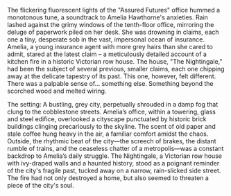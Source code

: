 The flickering fluorescent lights of the "Assured Futures" office hummed a monotonous tune, a soundtrack to Amelia Hawthorne's anxieties.  Rain lashed against the grimy windows of the tenth-floor office, mirroring the deluge of paperwork piled on her desk.  She was drowning in claims, each one a tiny, desperate sob in the vast, impersonal ocean of insurance.  Amelia, a young insurance agent with more grey hairs than she cared to admit, stared at the latest claim – a meticulously detailed account of a kitchen fire in a historic Victorian row house.  The house, "The Nightingale," had been the subject of several previous, smaller claims, each one chipping away at the delicate tapestry of its past.  This one, however, felt different.  There was a palpable sense of… something else.  Something beyond the scorched wood and melted wiring.

The setting:  A bustling, grey city, perpetually shrouded in a damp fog that clung to the cobblestone streets.  Amelia’s office, within a towering, glass and steel edifice, overlooked a cityscape punctuated by historic brick buildings clinging precariously to the skyline.  The scent of old paper and stale coffee hung heavy in the air, a familiar comfort amidst the chaos. Outside, the rhythmic beat of the city—the screech of brakes, the distant rumble of trains, and the ceaseless chatter of a metropolis—was a constant backdrop to Amelia’s daily struggle.  The Nightingale, a Victorian row house with ivy-draped walls and a haunted history, stood as a poignant reminder of the city's fragile past, tucked away on a narrow, rain-slicked side street.  The fire had not only destroyed a home, but also seemed to threaten a piece of the city's soul.
